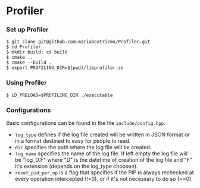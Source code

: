 
# Profiler
### Set up Profiler
```shell
$ git clone git@github.com:mariabeatrizmo/Profiler.git
$ cd Profiler
$ mkdir build; cd build
$ cmake ..
$ cmake --build .
$ export PROFILING_DIR=$(pwd)/libprofiler.so
```

### Using Profiler
```shell
$ LD_PRELOAD=$PROFILING_DIR ./executable
```

### Configurations
Basic configurations can be found in the file `include/config.hpp`.

- `log_type` defines if the log file created will be written in JSON format or in a format destined to easy for people to read.
- `dir` specifies the path where the log file will be created.
- `log_name` specifies the name of the log file. If left empty the log file will be "log_D.F" where "D" is the datetime of creation of the log file and "F" it's extension (depends on the log_type choosen).
- `reset_pid_per_op` is a flag that specifies if the PIP is always rechecked at every operation intercepted (!=0), or if it's not necessary to do so (==0).

